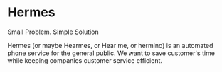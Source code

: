 # Hermes
Small Problem. Simple Solution

Hermes (or maybe Hearmes, or Hear me, or hermino) is an automated phone service for the general public. We want to save customer's time while keeping companies customer service efficient. 
